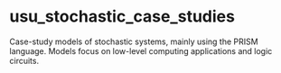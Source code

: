 # usu_stochastic_case_studies
Case-study models of stochastic systems, mainly using the PRISM language. Models focus on low-level computing applications and logic circuits.
